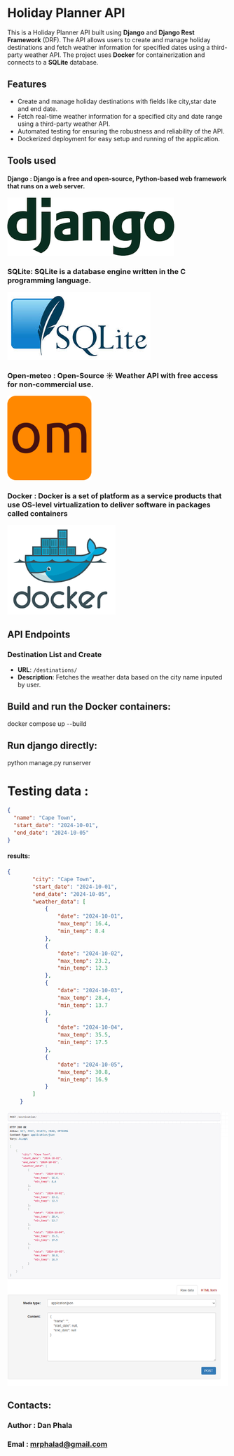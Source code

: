 # Holiday Planner API 
This is a Holiday Planner API built using **Django** and **Django Rest Framework** (DRF). The API allows users to create and manage holiday destinations and fetch weather information for specified dates using a third-party weather API. The project uses **Docker** for containerization and connects to a **SQLite** database.


## Features

- Create and manage holiday destinations with fields like city,star date and end date.
- Fetch real-time weather information for a specified city and date range using a third-party weather API.
- Automated testing for ensuring the robustness and reliability of the API.
- Dockerized deployment for easy setup and running of the application.

## Tools used 
#### Django : Django is a free and open-source, Python-based web framework that runs on a web server.

![alt text](image.png)

### SQLite: SQLite is a database engine written in the C programming language.

![alt text](image-1.png)

### Open-meteo : Open-Source ☀️️️️️️️️️️️️️️️️️️️️️️️️️️️️️ Weather API with free access for non-commercial use.

![alt text](image-2.png)

### Docker : Docker is a set of platform as a service products that use OS-level virtualization to deliver software in packages called containers

![alt text](image-3.png)

## API Endpoints

### Destination List and Create

- **URL**: `/destinations/`
- **Description**: Fetches the weather data based on the city name inputed by user.

## Build and run the Docker containers:
docker compose up --build

## Run django directly: 
 python manage.py runserver


# Testing data : 
```json
{
  "name": "Cape Town",
  "start_date": "2024-10-01",
  "end_date": "2024-10-05"
}
```
#### results: 
```json 
{
        "city": "Cape Town",
        "start_date": "2024-10-01",
        "end_date": "2024-10-05",
        "weather_data": [
            {
                "date": "2024-10-01",
                "max_temp": 16.4,
                "min_temp": 8.4
            },
            {
                "date": "2024-10-02",
                "max_temp": 23.2,
                "min_temp": 12.3
            },
            {
                "date": "2024-10-03",
                "max_temp": 28.4,
                "min_temp": 13.7
            },
            {
                "date": "2024-10-04",
                "max_temp": 35.5,
                "min_temp": 17.5
            },
            {
                "date": "2024-10-05",
                "max_temp": 30.8,
                "min_temp": 16.9
            }
        ]
    }
```

![alt text](image-4.png)


## Contacts: 
### Author : Dan Phala
### Emal : mrphalad@gmail.com 
